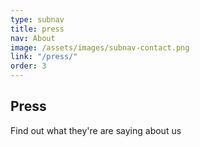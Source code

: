 ```yaml
---
type: subnav
title: press
nav: About
image: /assets/images/subnav-contact.png
link: "/press/"
order: 3
---
```


## Press

Find out what they're are saying about us